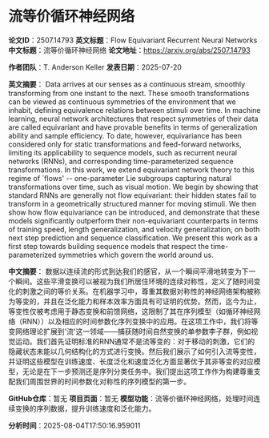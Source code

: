 # 流等价循环神经网络

**论文ID**：2507.14793
**英文标题**：Flow Equivariant Recurrent Neural Networks
**中文标题**：流等价循环神经网络
**论文地址**：https://arxiv.org/abs/2507.14793

**作者团队**：T. Anderson Keller
**发表日期**：2025-07-20

**英文摘要**：
Data arrives at our senses as a continuous stream, smoothly transforming from
one instant to the next. These smooth transformations can be viewed as
continuous symmetries of the environment that we inhabit, defining equivalence
relations between stimuli over time. In machine learning, neural network
architectures that respect symmetries of their data are called equivariant and
have provable benefits in terms of generalization ability and sample
efficiency. To date, however, equivariance has been considered only for static
transformations and feed-forward networks, limiting its applicability to
sequence models, such as recurrent neural networks (RNNs), and corresponding
time-parameterized sequence transformations. In this work, we extend
equivariant network theory to this regime of `flows' -- one-parameter Lie
subgroups capturing natural transformations over time, such as visual motion.
We begin by showing that standard RNNs are generally not flow equivariant:
their hidden states fail to transform in a geometrically structured manner for
moving stimuli. We then show how flow equivariance can be introduced, and
demonstrate that these models significantly outperform their non-equivariant
counterparts in terms of training speed, length generalization, and velocity
generalization, on both next step prediction and sequence classification. We
present this work as a first step towards building sequence models that respect
the time-parameterized symmetries which govern the world around us.

**中文摘要**：
数据以连续流的形式到达我们的感官，从一个瞬间平滑地转变为下一个瞬间。这些平滑变换可以被视为我们所居住环境的连续对称性，定义了随时间变化的刺激之间的等价关系。在机器学习中，尊重其数据对称性的神经网络架构被称为等变的，并且在泛化能力和样本效率方面具有可证明的优势。然而，迄今为止，等变性仅被考虑用于静态变换和前馈网络，这限制了其在序列模型（如循环神经网络（RNN））以及相应的时间参数化序列变换中的应用。在这项工作中，我们将等变网络理论扩展到'流'这一领域——捕获随时间自然变换的单参数李子群，例如视觉运动。我们首先证明标准的RNN通常不是流等变的：对于移动的刺激，它们的隐藏状态未能以几何结构化的方式进行变换。然后我们展示了如何引入流等变性，并证明这些模型在训练速度、长度泛化和速度泛化方面显著优于其非等变的对应模型，无论是在下一步预测还是序列分类任务中。我们提出这项工作作为构建尊重支配我们周围世界的时间参数化对称性的序列模型的第一步。

**GitHub仓库**：暂无
**项目页面**：暂无
**模型功能**：流等价循环神经网络，处理时间连续变换的序列数据，提升训练速度和泛化能力。

**分析时间**：2025-08-04T17:50:16.959011
